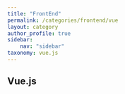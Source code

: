 ```yaml
---
title: "FrontEnd"
permalink: /categories/frontend/vue
layout: category
author_profile: true
sidebar:
    nav: "sidebar"
taxonomy: vue.js
---
```

## Vue.js